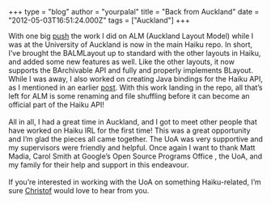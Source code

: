 +++
type = "blog"
author = "yourpalal"
title = "Back from Auckland"
date = "2012-05-03T16:51:24.000Z"
tags = ["Auckland"]
+++

<p>With one big <a href="https://cgit.haiku-os.org/haiku/tag/?id=hrev44092">push</a> the work I did on ALM (Auckland Layout Model) while I was at the University of Auckland is now in the main Haiku repo. In short, I&rsquo;ve brought the BALMLayout up to standard with the other layouts in Haiku, and added some new features as well.
<!--more-->
Like the other layouts, it now supports the BArchivable API and fully and properly implements BLayout. While I was away, I also worked on creating Java bindings for the Haiku API, as I mentioned in an earlier <a href="/blog/yourpalal/2012-03-01_haiku_java">post</a>. With this work landing in the repo, all that&rsquo;s left for ALM is some renaming and file shuffling before it can become an official part of the Haiku API!<br><br>All in all, I had a great time in Auckland, and I got to meet other people that have worked on Haiku IRL for the first time! This was a great opportunity and I&rsquo;m glad the pieces all came together. The UoA was very supportive and my supervisors were friendly and helpful. Once again I want to thank Matt Madia, Carol Smith at Google&rsquo;s Open Source Programs Office , the UoA, and my family for their help and support in this endeavour.<br><br>If you&rsquo;re interested in working with the UoA on something Haiku-related, I&rsquo;m sure <a href="http://www.cs.auckland.ac.nz/~lutteroth/">Christof</a> would love to hear from you.</p>